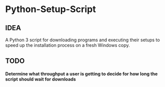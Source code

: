 # Python-Setup-Script

<h2>IDEA</h2>
<p>A Python 3 script for downloading programs and executing their setups to speed up the installation process on a fresh Windows copy.</p>

<h2>TODO</h2>
<h4>Determine what throughput a user is getting to decide for how long the script should wait for downloads</h4>
